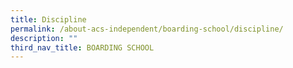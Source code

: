 ```yaml
---
title: Discipline
permalink: /about-acs-independent/boarding-school/discipline/
description: ""
third_nav_title: BOARDING SCHOOL
---
```

